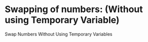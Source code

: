 # Swapping of numbers: (Without using Temporary Variable)
Swap Numbers Without Using Temporary Variables
